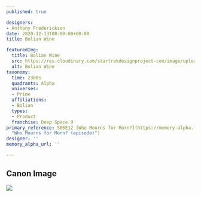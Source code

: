 ```yaml
---
published: true

designers:
- Anthony Frederickson
date: 2020-12-13T08:00:00+00:00
title: Bolian Wine

featuredImg:
  title: Bolian Wine
  src: https://res.cloudinary.com/startrekdesignproject-com/image/upload/v1607994162/BolianWine.png
  alt: Bolian Wine
taxonomy:
  time: 2300s
  quadrants: Alpha
  universes:
  - Prime
  affiliations:
  - Bolian
  types:
  - Product
  franchise: Deep Space 9
primary_reference: S06E12 [Who Mourns for Morn?](https://memory-alpha.fandom.com/wiki/Who_Mourns_for_Morn%3F_(episode)
  "Who Mourns for Morn? (episode)")
designer: ''
memory_alpha_url: ''

---
```

## Canon Image

![](https://res.cloudinary.com/startrekdesignproject-com/image/upload/v1607994155/BolianWine_WhoMournsForMorn.jpg)